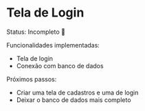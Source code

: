 # Tela de Login
Status: Incompleto 🚧

Funcionalidades implementadas:
- Tela de login
- Conexão com banco de dados

Próximos passos:
- Criar uma tela de cadastros e uma de login
- Deixar o banco de dados mais completo
